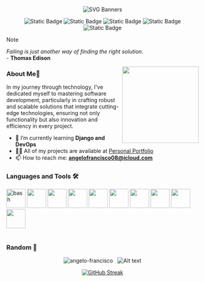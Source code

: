 <div align="center">
  
![SVG Banners](https://svg-banners.vercel.app/api?type=rainbow&text1=Ângelo%20Francisco%20🖖&width=800&height=100)

<div>
  
![Static Badge](https://img.shields.io/badge/Organization-%2387CEEB)
![Static Badge](https://img.shields.io/badge/Efficient%20communication-%23FFD700)
![Static Badge](https://img.shields.io/badge/Team%20work-%2300BFFF)
![Static Badge](https://img.shields.io/badge/Adaptability-%23FFA07A)
![Static Badge](https://img.shields.io/badge/Critical%20Thinking-%23FFA500%20)

</div>

</div>

> [!NOTE]
> *Failing is just another way of finding the right solution.*<br>
> \- **Thomas Edison**

<div align="right">
<img src="https://i.pinimg.com/originals/a1/4d/58/a14d58e39c3d9d59bee3a6d887d197e9.gif" align="right" width="200" height="200">
</div>

<div align="left">

### About Me🫠

In my journey through technology, I've dedicated myself to mastering software development, particularly in crafting robust and scalable solutions that integrate cutting-edge technologies, ensuring not only functionality but also innovation and efficiency in every project.

- 🌱 I’m currently learning **Django and DevOps**
- 👨‍💻 All of my projects are available at [Personal Portfolio](https://portifolio-livid-sigma.vercel.app/)
- 📫 How to reach me: **angelofrancisco08@icloud.com**

</div>

  
### Languages and Tools 🛠️

<div align="left">
<img src="https://www.vectorlogo.zone/logos/gnu_bash/gnu_bash-icon.svg" alt="bash" width="50" height="50"/>
<img src="https://cdn.jsdelivr.net/gh/devicons/devicon@latest/icons/python/python-original.svg" width=50px/>
<img src="https://cdn.jsdelivr.net/gh/devicons/devicon@latest/icons/html5/html5-plain.svg" width=50px/>
<img src="https://cdn.jsdelivr.net/gh/devicons/devicon@latest/icons/css3/css3-original.svg" width=50px/>
<img src="https://cdn.jsdelivr.net/gh/devicons/devicon@latest/icons/postgresql/postgresql-original.svg" width=50px/>
<img src="https://cdn.jsdelivr.net/gh/devicons/devicon@latest/icons/linux/linux-original.svg" width=50px/>
<img src="https://cdn.jsdelivr.net/gh/devicons/devicon@latest/icons/django/django-plain.svg" width=50px/>
<img src="https://cdn.jsdelivr.net/gh/devicons/devicon@latest/icons/djangorest/djangorest-original.svg" width="50" height="50"/>
<img src="https://cdn.jsdelivr.net/gh/devicons/devicon@latest/icons/pandas/pandas-original.svg" width=50px/>
<img src="https://cdn.jsdelivr.net/gh/devicons/devicon@latest/icons/git/git-original.svg" width=50px/>
</div>
<br>

### Random 🌟
<div align="center">
  
![angelo-francisco](https://github-readme-stats.vercel.app/api?username=angelo-francisco&show_icons=true&theme=transparent&hide=commits,contribs)&nbsp;&nbsp; 
![Alt text](https://spotify-recently-played-readme.vercel.app/api?user=317epfmvzitrm2pfbljeeduc42fq&count=2&width=300)

[![GitHub Streak](https://streak-stats.demolab.com?user=angelo-francisco&theme=dark&date_format=M%20j%5B%2C%20Y%5D&exclude_days=Sun%2CSat&card_width=800)](https://git.io/streak-stats)
  
</div>
